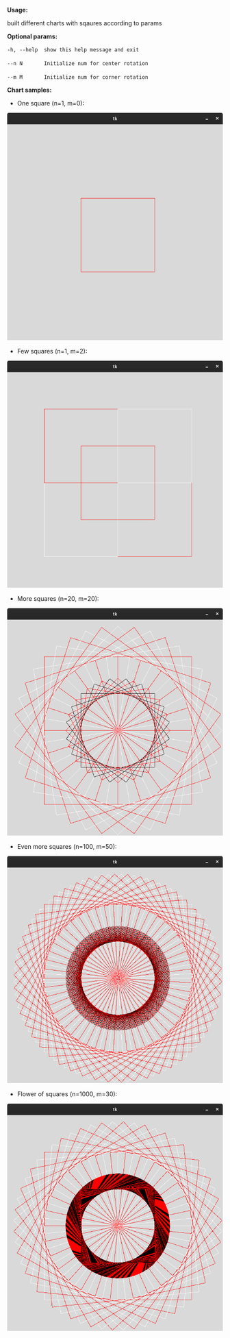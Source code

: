 **Usage:**

built different charts with sqaures according to params

**Optional params:**
```
-h, --help  show this help message and exit

--n N       Initialize num for center rotation

--m M       Initialize num for corner rotation
```

**Chart samples:**

- One square (n=1, m=0):

![Image of one square](charts_samples/one_square.png)

- Few squares (n=1, m=2):

![Image of few squares](charts_samples/few_squares.png)

- More squares (n=20, m=20):

![Image of more square](charts_samples/more_squares.png)

- Even more squares (n=100, m=50):

![Image of one square](charts_samples/even_more_squares.png)

- Flower of squares (n=1000, m=30):

![Image of one square](charts_samples/squares_flower.png)
